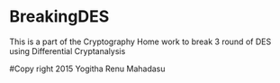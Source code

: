 # BreakingDES

This is a part of the Cryptography Home work to break 3 round of DES using Differential Cryptanalysis

#Copy right 2015 Yogitha Renu Mahadasu
